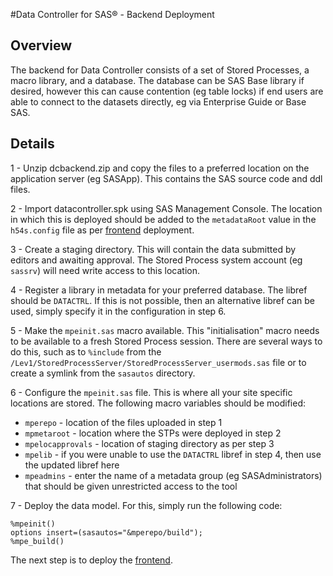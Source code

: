 #Data Controller for SAS® - Backend Deployment

## Overview
The backend for Data Controller consists of a set of Stored Processes, a macro library, and a database.  The database can be SAS Base library if desired, however this can cause contention (eg table locks) if end users are able to connect to the datasets directly, eg via Enterprise Guide or Base SAS.

## Details

1 - Unzip dcbackend.zip and copy the files to a preferred location on the application server (eg SASApp).  This contains the SAS source code and ddl files.

2 - Import datacontroller.spk using SAS Management Console.  The location in which this is deployed should be added to the `metadataRoot` value in the `h54s.config` file as per [frontend](dci-frontend.md#details) deployment.

3 - Create a staging directory.  This will contain the data submitted by editors and awaiting approval.  The Stored Process system account (eg `sassrv`) will need write access to this location.

4 - Register a library in metadata for your preferred database.  The libref should be `DATACTRL`.  If this is not possible, then an alternative libref can be used, simply specify it in the configuration in step 6.

5 - Make the `mpeinit.sas` macro available.  This "initialisation" macro needs to be available to a fresh Stored Process session.  There are several ways to do this, such as to `%include` from the `/Lev1/StoredProcessServer/StoredProcessServer_usermods.sas` file or to create a symlink from the `sasautos` directory.

6 - Configure the `mpeinit.sas` file.  This is where all your site specific locations are stored.  The following macro variables should be modified:

* `mperepo` - location of the files uploaded in step 1
* `mpmetaroot` - location where the STPs were deployed in step 2
* `mpelocapprovals` - location of staging directory as per step 3
* `mpelib` - if you were unable to use the `DATACTRL` libref in step 4, then use the updated libref here
* `mpeadmins` - enter the name of a metadata group (eg SASAdministrators) that should be given unrestricted access to the tool

7 - Deploy the data model.  For this, simply run the following code:
```
%mpeinit()
options insert=(sasautos="&mperepo/build");
%mpe_build()
```

The next step is to deploy the [frontend](dci-frontend.md).
